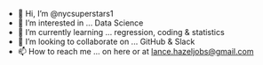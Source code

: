 - 👋 Hi, I’m @nycsuperstars1
- 👀 I’m interested in ... Data Science
- 🌱 I’m currently learning ... regression, coding & statistics
- 💞️ I’m looking to collaborate on ... GitHub & Slack
- 📫 How to reach me ... on here or at lance.hazeljobs@gmail.com

<!---
nycsuperstars1/nycsuperstars1 is a ✨ special ✨ repository because its `README.md` (this file) appears on your GitHub profile.
You can click the Preview link to take a look at your changes.
--->
